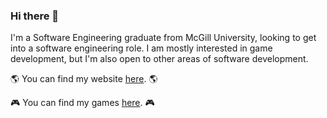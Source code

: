 ### Hi there 👋

I'm a Software Engineering graduate from McGill University, looking to get into a software engineering role.
I am mostly interested in game development, but I'm also open to other areas of software development.

 🌎 You can find my website <a href="https://arcolm.github.io/">here</a>. 🌎
   
 🎮 You can find my games <a href="https://pokerdf.itch.io/">here</a>. 🎮

